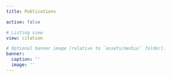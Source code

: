 ```yaml
---
title: Publications

active: false

# Listing view
view: citation

# Optional banner image (relative to `assets/media/` folder).
banner:
  caption: ''
  image: ''
---
```

